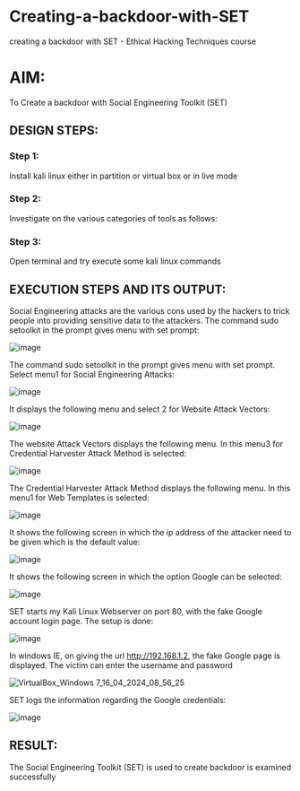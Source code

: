 # Creating-a-backdoor-with-SET
creating a backdoor with SET - Ethical Hacking Techniques course

# AIM:
To Create a backdoor with Social Engineering Toolkit (SET)

## DESIGN STEPS:

### Step 1:

Install kali linux either in partition or virtual box or in live mode


### Step 2:

Investigate on the various categories of tools as follows:

### Step 3:

Open terminal and try execute some kali linux commands

## EXECUTION STEPS AND ITS OUTPUT:
Social Engineering attacks are the various cons used by the hackers to trick people into providing sensitive data to the attackers. 
The command sudo setoolkit in the prompt gives menu with set prompt:

![image](https://github.com/Darkwebnew/creating-a-backdoor-with-SET/assets/143114486/4a75acf8-bb87-4a6d-98dc-3b791d94ad59)


The command sudo setoolkit in the prompt gives menu with set prompt. Select menu1 for Social Engineering Attacks:

![image](https://github.com/Darkwebnew/creating-a-backdoor-with-SET/assets/143114486/b5ed6cb9-84a9-46bd-9dc8-772dda3c9c4e)

It displays the following menu and select 2 for Website Attack Vectors:

![image](https://github.com/Darkwebnew/creating-a-backdoor-with-SET/assets/143114486/858193aa-a5b9-49b2-bf64-29c21ab4a7d9)

The website Attack Vectors displays the following menu. In this menu3 for Credential Harvester Attack Method is selected:

![image](https://github.com/Darkwebnew/creating-a-backdoor-with-SET/assets/143114486/a8a0f2de-c4d6-41af-b1d8-e24ce955bbbf)

The Credential Harvester Attack Method displays the following menu. In this menu1 for Web Templates is selected:

![image](https://github.com/Darkwebnew/creating-a-backdoor-with-SET/assets/143114486/10a75810-4378-41ca-8ca0-da158eec1b8b)

It shows the following screen in which the ip address of the attacker need to be given which is the default value:

![image](https://github.com/Darkwebnew/creating-a-backdoor-with-SET/assets/143114486/9e47900b-3757-4fc2-b28e-e15a1f869e71)

It shows the following screen in which the option Google can be selected:

![image](https://github.com/Darkwebnew/creating-a-backdoor-with-SET/assets/143114486/7cbd8afc-5e94-4071-a50c-5e4cf95598c7)

SET starts my Kali Linux Webserver on port 80, with the fake Google account login page. The setup is done:

![image](https://github.com/Darkwebnew/creating-a-backdoor-with-SET/assets/143114486/e14d0605-f905-43c3-a0d7-d4747a1dbdbd)

In windows IE, on giving the url http://192.168.1.2, the fake Google page is displayed. The victim can enter the username and password

![VirtualBox_Windows 7_16_04_2024_08_56_25](https://github.com/Darkwebnew/creating-a-backdoor-with-SET/assets/143114486/ddfca21d-cefc-4324-9b8c-c431c483bdd6)

SET logs the information regarding the Google credentials:

![image](https://github.com/Darkwebnew/creating-a-backdoor-with-SET/assets/143114486/11d7e1b1-2a4b-4291-b910-c20ac204c585)

## RESULT:
The Social Engineering Toolkit (SET) is used to create backdoor is  examined successfully
